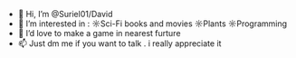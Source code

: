 - 👋 Hi, I’m @Suriel01/David
- 👀 I’m interested in :
  ☼Sci-Fi books and movies
  ☼Plants
  ☼Programming
- 🌱 I’d love to make a game in nearest furture
- 📫 Just dm me if you want to talk . i really appreciate it

<!---
Suriel01/Suriel01 is a ✨ special ✨ repository because its `README.md` (this file) appears on your GitHub profile.
You can click the Preview link to take a look at your changes.
--->
